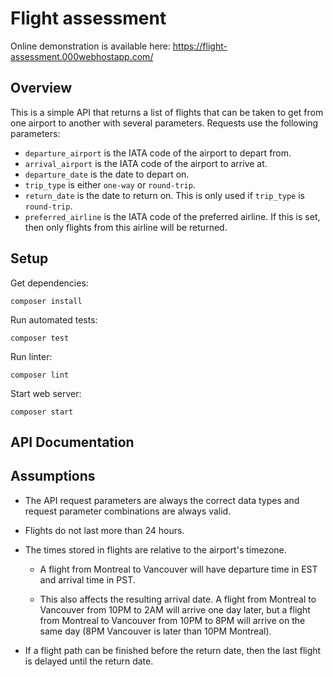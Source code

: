 # Flight assessment

Online demonstration is available here: https://flight-assessment.000webhostapp.com/

## Overview

This is a simple API that returns a list of flights that can be taken to get from one airport to another with several parameters. Requests use the following parameters:

- `departure_airport` is the IATA code of the airport to depart from.
- `arrival_airport` is the IATA code of the airport to arrive at.
- `departure_date` is the date to depart on.
- `trip_type` is either `one-way` or `round-trip`.
- `return_date` is the date to return on. This is only used if `trip_type` is `round-trip`.
- `preferred_airline` is the IATA code of the preferred airline. If this is set, then only flights from this airline will be returned.

## Setup

Get dependencies:

    composer install

Run automated tests:

    composer test

Run linter:

    composer lint

Start web server:

    composer start

## API Documentation

## Assumptions

- The API request parameters are always the correct data types and request parameter combinations are always valid.

- Flights do not last more than 24 hours.

- The times stored in flights are relative to the airport's timezone.

  - A flight from Montreal to Vancouver will have departure time in EST and arrival time in PST.

  - This also affects the resulting arrival date. A flight from Montreal to Vancouver from 10PM to 2AM will arrive one day later, but a flight from Montreal to Vancouver from 10PM to 8PM will arrive on the same day (8PM Vancouver is later than 10PM Montreal).

- If a flight path can be finished before the return date, then the last flight is delayed until the return date.
